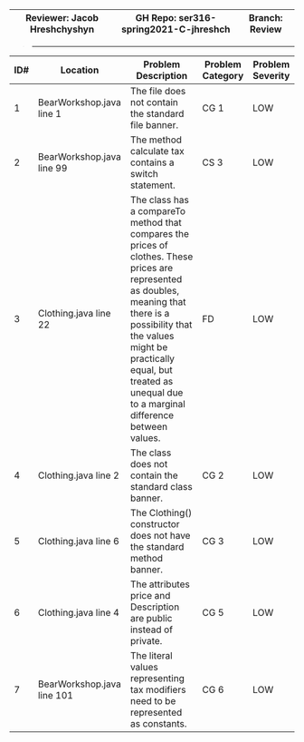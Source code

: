 | Reviewer: Jacob Hreshchyshyn  | GH Repo: ser316-spring2021-C-jhreshch | Branch: Review |
|---|---|---|
> ---
| ID# | Location | Problem Description | Problem Category | Problem Severity |
|---|---|---|---|--|
| 1 | BearWorkshop.java line 1  | The file does not contain the standard file banner.  | CG 1  | LOW |
| 2 | BearWorkshop.java line 99  | The method calculate tax contains a switch statement.  | CS 3  | LOW |
| 3 | Clothing.java line 22  | The class has a compareTo method that compares the prices of clothes. These prices are represented as doubles, meaning that there is a possibility that the values might be practically equal, but treated as unequal due to a marginal difference between values.  | FD  | LOW |
| 4 | Clothing.java line 2  | The class does not contain the standard class banner.  | CG 2  | LOW |
| 5 | Clothing.java line 6  | The Clothing() constructor does not have the standard method banner.  | CG 3  | LOW |
| 6 | Clothing.java line 4  | The attributes price and Description are public instead of private.  | CG 5  | LOW |
| 7 | BearWorkshop.java line 101  | The literal values representing tax modifiers need to be represented as constants.  | CG 6  | LOW |
